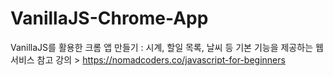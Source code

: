 # VanillaJS-Chrome-App
VanillaJS를 활용한 크롬 앱 만들기
: 시계, 할일 목록, 날씨 등 기본 기능을 제공하는 웹 서비스
참고 강의 > https://nomadcoders.co/javascript-for-beginners
